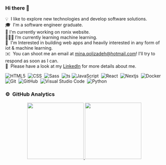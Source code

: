 ### Hi there 👋

💡 &nbsp;I like to explore new technologies and develop software solutions.\
🎓 &nbsp;I'm a software engineer graduate.\
🔭 I'm currently working on ronix website.\
👨🏻‍💻 I’m currently learning machine learning.\
🌱 &nbsp;I'm Interested in building web apps and heavily interested in any form of iot & machine learning.\
✉️ &nbsp;You can shoot me an email at mina.qolizadeh@hotmail.com! I'll try to respond as soon as I can.\
📄 &nbsp;Please have a look at my [LinkedIn](https://www.linkedin.com/in/mina-qolizadeh-94a935117/) for more details about me.

![HTML5](https://img.shields.io/badge/-HTML5-05122A?style=flat&logo=HTML5)&nbsp;
![CSS](https://img.shields.io/badge/-CSS-05122A?style=flat&logo=CSS3&logoColor=1572B6)&nbsp;
![Sass](https://img.shields.io/badge/-Sass-05122A?style=flat&logo=Sass)&nbsp;
![ts](https://badgen.net/badge/-/TypeScript?icon=typescript&label&labelColor=blue&color=555555)
![JavaScript](https://img.shields.io/badge/-JavaScript-05122A?style=flat&logo=javascript)&nbsp;
![React](https://img.shields.io/badge/-React-05122A?style=flat&logo=react)&nbsp;
![Nextjs](https://img.shields.io/badge/-Nextjs-05122A?style=flat&logo=Nestjs)&nbsp;
![Docker](https://img.shields.io/badge/-Docker-05122A?style=flat&logo=Docker)&nbsp;
![Git](https://img.shields.io/badge/-Git-05122A?style=flat&logo=git)&nbsp;
![GitHub](https://img.shields.io/badge/-GitHub-05122A?style=flat&logo=github)&nbsp;
![Visual Studio Code](https://img.shields.io/badge/-Visual%20Studio%20Code-05122A?style=flat&logo=visual-studio-code&logoColor=007ACC)&nbsp;
![Python](https://img.shields.io/badge/-Python-05122A?style=flat&logo=react)&nbsp;

### ⚙️ &nbsp;GitHub Analytics

<p align="center">
<a href="https://github.com/minayekta">
  <img height="180em" src="https://github-readme-stats-eight-theta.vercel.app/api?username=minayekta&show_icons=true&theme=algolia&include_all_commits=true&count_private=true"/>
  <img height="180em" src="https://github-readme-stats-eight-theta.vercel.app/api/top-langs/?username=minayekta&layout=compact&langs_count=8&theme=algolia]"/>
</a>
</p>
